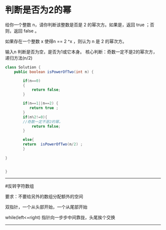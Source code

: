 # 判断是否为2的幂

给你一个整数 n，请你判断该整数是否是 2 的幂次方。如果是，返回 true ；否则，返回 false 。

如果存在一个整数 x 使得n == 2 ^x ，则认为 n 是 2 的幂次方。

[comment]: <> (思路)
输入n
判断是否为空，是否为1或它本身。
核心判断：奇数一定不是2的幂次方，递归方法(n/2)

```java
class Solution {
    public boolean isPowerOfTwo(int n) {

	    if(n==0)
        {
            return false;
        }

		if(n==1||n==2) {
		   return true ;
		}
        if(n%2!=0){
        //奇数一定不是2的幂。
            return false;
        }

        else{
        return  isPowerOfTwo(n/2) ;
        }
        
}

    
}
```

-------------------------------------------------------------------------

#反转字符数组

 要求：不要给另外的数组分配额外的空间

[comment]: <> (思路)

双指针，一个从头部开始，一个从尾部开始

while(left<=right)
指针向一步步中间靠拢，头尾挨个交换


-------------------------------------------------------------------------

